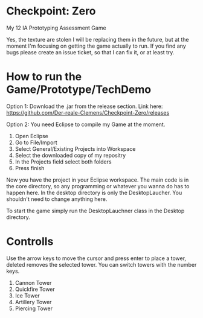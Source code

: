 # Checkpoint: Zero
My 12 IA Prototyping Assessment Game

Yes, the texture are stolen I will be replacing them in the future, but at the moment I'm focusing on getting the game actually to run.
If you find any bugs please create an issue ticket, so that I can fix it, or at least try.

# How to run the Game/Prototype/TechDemo
Option 1: Download the .jar from the release section. Link here: https://github.com/Der-reale-Clemens/Checkpoint-Zero/releases

Option 2: You need Eclipse to compile my Game at the moment.

1. Open Eclipse
2. Go to File/Import
3. Select General/Existing Projects into Workspace
4. Select the downloaded copy of my repositry
5. In the Projects field select both folders
6. Press finish

Now you have the project in your Eclipse workspace.
The main code is in the core directory, so any programming or whatever you wanna do has to happen here. 
In the desktop directory is only the DesktopLaucher. You shouldn't need to change anything here.

To start the game simply run the DesktopLauchner class in the Desktop directory.

# Controlls
Use the arrow keys to move the cursor and press enter to place a tower, deleted removes the selected tower. You can switch towers with the number keys.
1. Cannon Tower 
2. Quickfire Tower 
3. Ice Tower 
4. Artillery Tower 
5. Piercing Tower 
